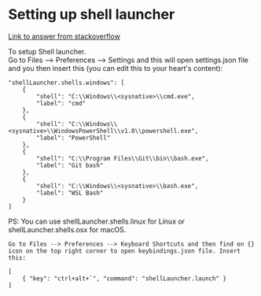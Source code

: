 # Setting up shell launcher

[Link to answer from stackoverflow](https://stackoverflow.com/questions/43427631/how-to-add-multiple-terminals-in-vs-code)

To setup Shell launcher.  
Go to Files --> Preferences --> Settings and this will open settings.json file and you then insert this (you can edit this to your heart's content):

```
"shellLauncher.shells.windows": [
    {
        "shell": "C:\\Windows\\<sysnative>\\cmd.exe",
        "label": "cmd"
    },
    {
        "shell": "C:\\Windows\\<sysnative>\\WindowsPowerShell\\v1.0\\powershell.exe",
        "label": "PowerShell"
    },
    {
        "shell": "C:\\Program Files\\Git\\bin\\bash.exe",
        "label": "Git bash"
    },
    {
        "shell": "C:\\Windows\\<sysnative>\\bash.exe",
        "label": "WSL Bash"
    }
]
```

PS: You can use shellLauncher.shells.linux for Linux or shellLauncher.shells.osx for macOS.

    Go to Files --> Preferences --> Keyboard Shortcuts and then find on {} icon on the top right corner to open keybindings.json file. Insert this:

```
[
    { "key": "ctrl+alt+`", "command": "shellLauncher.launch" }
]
```